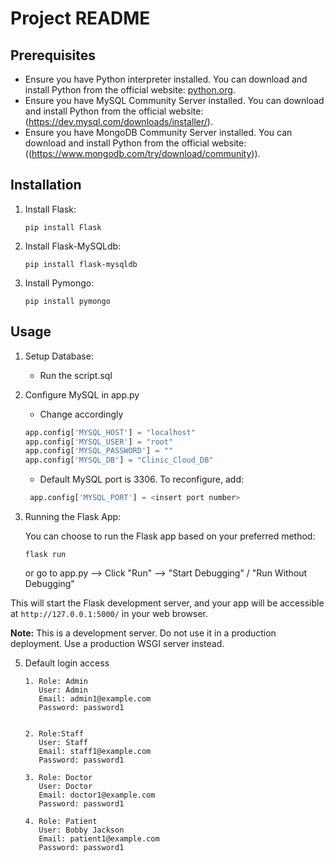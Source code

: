# Project README

## Prerequisites

- Ensure you have Python interpreter installed. You can download and install Python from the official website: [python.org](https://www.python.org/downloads/).
- Ensure you have MySQL Community Server installed. You can download and install Python from the official website: (https://dev.mysql.com/downloads/installer/).
- Ensure you have MongoDB Community Server installed. You can download and install Python from the official website: ((https://www.mongodb.com/try/download/community)).

## Installation

1. Install Flask:
    ```
    pip install Flask
    ```
2. Install Flask-MySQLdb:
    ```
    pip install flask-mysqldb
    ```
3. Install Pymongo:
    ```
    pip install pymongo
    ```

## Usage

1. Setup Database:

    - Run the script.sql

2. Configure MySQL in app.py

    - Change accordingly
   ```python
   app.config['MYSQL_HOST'] = "localhost"
   app.config['MYSQL_USER'] = "root"
   app.config['MYSQL_PASSWORD'] = ""
   app.config['MYSQL_DB'] = "Clinic_Cloud_DB"
   ```
   
   - Default MySQL port is 3306. To reconfigure, add:
   ```python
    app.config['MYSQL_PORT'] = <insert port number>
   ```

4. Running the Flask App:

    You can choose to run the Flask app based on your preferred method:
    
    ```
    flask run
    ```

    or go to app.py --> Click "Run" --> "Start Debugging" / "Run Without Debugging" 

This will start the Flask development server, and your app will be accessible at `http://127.0.0.1:5000/` in your web browser.

**Note:** This is a development server. Do not use it in a production deployment. Use a production WSGI server instead.

5. Default login access 
    ```
    1. Role: Admin 
       User: Admin
       Email: admin1@example.com
       Password: password1

    
    2. Role:Staff
       User: Staff
       Email: staff1@example.com
       Password: password1

    3. Role: Doctor
       User: Doctor
       Email: doctor1@example.com
       Password: password1

    4. Role: Patient
       User: Bobby Jackson
       Email: patient1@example.com
       Password: password1
